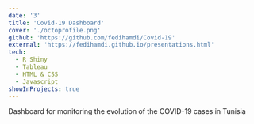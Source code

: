```yaml
---
date: '3'
title: 'Covid-19 Dashboard'
cover: './octoprofile.png'
github: 'https://github.com/fedihamdi/Covid-19'
external: 'https://fedihamdi.github.io/presentations.html'
tech:
  - R Shiny
  - Tableau
  - HTML & CSS 
  - Javascript
showInProjects: true
---
```


Dashboard for monitoring the evolution of the COVID-19 cases in Tunisia
